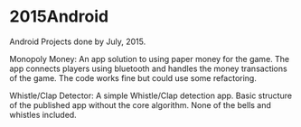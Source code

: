 # 2015Android

Android Projects done by July, 2015.

Monopoly Money: An app solution to using paper money for the game. 
The app connects players using bluetooth and handles the money transactions of the game.
The code works fine but could use some refactoring.

Whistle/Clap Detector: A simple Whistle/Clap detection app. Basic structure of the published app without the core algorithm.
None of the bells and whistles included.
